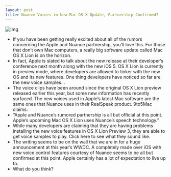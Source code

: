 ```yaml
---
layout: post
title: Nuance Voices in New Mac OS X Update, Partnership Confirmed?
---
```

![img](http://media.idownloadblog.com/wp-content/uploads/2011/05/apple-nuance.png)
* If you have been getting really excited about all of the rumors concerning the Apple and Nuance partnership, you’ll love this. For those that don’t own Mac computers, a really big software update called Mac OS X Lion is on the horizon.
* In fact, Apple is slated to talk about the new release at their developer’s conference next month along with the new iOS 5. OS X Lion is currently in preview mode, where developers are allowed to tinker with the new OS and its new features. One thing developers have noticed so far are the new voice samples…
* The voice clips have been around since the original OS X Lion preview released earlier this year, but some new information has recently surfaced. The new voices used in Apple’s latest Mac software are the same ones that Nuance uses in their RealSpeak product. 9to5Mac claims:
* “Apple and Nuance’s rumored partnership is all but official at this point. Apple’s upcoming Mac OS X Lion uses Nuance’s speech technology.”
* While many developers are claiming that they are having problems installing the new voice features in OS X Lion Preview 3, they are able to get voice samples to play. Click here to see what they sound like.
* The writing seems to be on the wall that we are in for a huge announcement at this year’s WWDC. A completely made over iOS with new voice control features courtesy of Nuance seems to be all but confirmed at this point. Apple certainly has a lot of expectation to live up to.
* What do you think?

